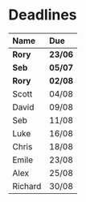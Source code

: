 # Deadlines

| Name        | Due        |
| :---------- | :--------- |
| **Rory**    | **23/06**  |
| **Seb**     | **05/07**  |
| **Rory**    | **02/08**  |
| Scott       | 04/08      |
| David       | 09/08      |
| Seb         | 11/08      |
| Luke        | 16/08      |
| Chris       | 18/08      |
| Emile       | 23/08      |
| Alex        | 25/08      |
| Richard     | 30/08      |
